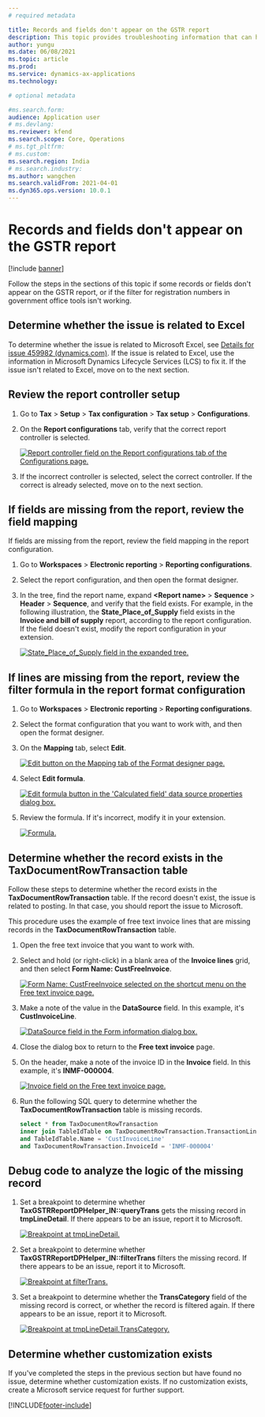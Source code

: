 ```yaml
---
# required metadata

title: Records and fields don't appear on the GSTR report
description: This topic provides troubleshooting information that can help when records and fields don't appear on the GSTR report.
author: yungu
ms.date: 06/08/2021
ms.topic: article
ms.prod: 
ms.service: dynamics-ax-applications
ms.technology: 

# optional metadata

#ms.search.form:
audience: Application user
# ms.devlang: 
ms.reviewer: kfend
ms.search.scope: Core, Operations
# ms.tgt_pltfrm: 
# ms.custom: 
ms.search.region: India
# ms.search.industry: 
ms.author: wangchen
ms.search.validFrom: 2021-04-01
ms.dyn365.ops.version: 10.0.1
---
```


# Records and fields don't appear on the GSTR report

[!include [banner](../includes/banner.md)]

Follow the steps in the sections of this topic if some records or fields don't appear on the GSTR report, or if the filter for registration numbers in government office tools isn't working.

## Determine whether the issue is related to Excel

To determine whether the issue is related to Microsoft Excel, see [Details for issue 459982 (dynamics.com)](https://fix.lcs.dynamics.com/Issue/Details?bugId=459982&dbType=3&qc=38e839da1be8c7ec9b71b65e4c8607efe79c434c1c3dbcd2e1d86b9ba08b78a0). If the issue is related to Excel, use the information in Microsoft Dynamics Lifecycle Services (LCS) to fix it. If the issue isn't related to Excel, move on to the next section.

## Review the report controller setup

1. Go to **Tax** \> **Setup** \> **Tax configuration** \> **Tax setup** \> **Configurations**.
2. On the **Report configurations** tab, verify that the correct report controller is selected.

    [![Report controller field on the Report configurations tab of the Configurations page.](./media/records-fileds-not-show-in-GSTR-report-Picture1.png)](./media/records-fileds-not-show-in-GSTR-report-Picture1.png)

3. If the incorrect controller is selected, select the correct controller. If the correct is already selected, move on to the next section.

## If fields are missing from the report, review the field mapping

If fields are missing from the report, review the field mapping in the report configuration.

1. Go to **Workspaces** \> **Electronic reporting** \> **Reporting configurations**.
2. Select the report configuration, and then open the format designer.
3. In the tree, find the report name, expand **\<Report name\>** \> **Sequence** \> **Header** \> **Sequence**, and verify that the field exists. For example, in the following illustration, the **State\_Place\_of\_Supply** field exists in the **Invoice and bill of supply** report, according to the report configuration. If the field doesn't exist, modify the report configuration in your extension.

    [![State_Place_of_Supply field in the expanded tree.](./media/records-fileds-not-show-in-GSTR-report-Picture2.png)](./media/records-fileds-not-show-in-GSTR-report-Picture2.png)

## If lines are missing from the report, review the filter formula in the report format configuration

1. Go to **Workspaces** \> **Electronic reporting** \> **Reporting configurations**.
2. Select the format configuration that you want to work with, and then open the format designer.
3. On the **Mapping** tab, select **Edit**.

    [![Edit button on the Mapping tab of the Format designer page.](./media/records-fileds-not-show-in-GSTR-report-Picture3.png)](./media/records-fileds-not-show-in-GSTR-report-Picture3.png)

4. Select **Edit formula**.

    [![Edit formula button in the 'Calculated field' data source properties dialog box.](./media/records-fileds-not-show-in-GSTR-report-Picture4.png)](./media/records-fileds-not-show-in-GSTR-report-Picture4.png)

5. Review the formula. If it's incorrect, modify it in your extension.

    [![Formula.](./media/records-fileds-not-show-in-GSTR-report-Picture5.png)](./media/records-fileds-not-show-in-GSTR-report-Picture5.png)

## Determine whether the record exists in the TaxDocumentRowTransaction table

Follow these steps to determine whether the record exists in the **TaxDocumentRowTransaction** table. If the record doesn't exist, the issue is related to posting. In that case, you should report the issue to Microsoft.

This procedure uses the example of free text invoice lines that are missing records in the **TaxDocumentRowTransaction** table.

1. Open the free text invoice that you want to work with.
2. Select and hold (or right-click) in a blank area of the **Invoice lines** grid, and then select **Form Name: CustFreeInvoice**.

    [![Form Name: CustFreeInvoice selected on the shortcut menu on the Free text invoice page.](./media/records-fileds-not-show-in-GSTR-report-Picture6.png)](./media/records-fileds-not-show-in-GSTR-report-Picture6.png)

3. Make a note of the value in the **DataSource** field. In this example, it's **CustInvoiceLine**.

    [![DataSource field in the Form information dialog box.](./media/records-fileds-not-show-in-GSTR-report-Picture7.png)](./media/records-fileds-not-show-in-GSTR-report-Picture7.png)

4. Close the dialog box to return to the **Free text invoice** page.
5. On the header, make a note of the invoice ID in the **Invoice** field. In this example, it's **INMF-000004**.

    [![Invoice field on the Free text invoice page.](./media/records-fileds-not-show-in-GSTR-report-Picture8.png)](./media/records-fileds-not-show-in-GSTR-report-Picture8.png)

4. Run the following SQL query to determine whether the **TaxDocumentRowTransaction** table is missing records.

    ```sql
    select * from TaxDocumentRowTransaction
    inner join TableIdTable on TaxDocumentRowTransaction.TransactionLineTableId = TableIdTable.ID 
    and TableIdTable.Name = 'CustInvoiceLine'
    and TaxDocumentRowTransaction.InvoiceId = 'INMF-000004'
    ```

## Debug code to analyze the logic of the missing record

1. Set a breakpoint to determine whether **TaxGSTRReportDPHelper\_IN::queryTrans** gets the missing record in **tmpLineDetail**. If there appears to be an issue, report it to Microsoft.

    [![Breakpoint at tmpLineDetail.](./media/records-fileds-not-show-in-GSTR-report-Picture9.png)](./media/records-fileds-not-show-in-GSTR-report-Picture9.png)

2. Set a breakpoint to determine whether **TaxGSTRReportDPHelper\_IN::filterTrans** filters the missing record. If there appears to be an issue, report it to Microsoft.

    [![Breakpoint at filterTrans.](./media/records-fileds-not-show-in-GSTR-report-Picture10.png)](./media/records-fileds-not-show-in-GSTR-report-Picture10.png)

3. Set a breakpoint to determine whether the **TransCategory** field of the missing record is correct, or whether the record is filtered again. If there appears to be an issue, report it to Microsoft.

    [![Breakpoint at tmpLineDetail.TransCategory.](./media/records-fileds-not-show-in-GSTR-report-Picture11.png)](./media/records-fileds-not-show-in-GSTR-report-Picture11.png)

## Determine whether customization exists

If you've completed the steps in the previous section but have found no issue, determine whether customization exists. If no customization exists, create a Microsoft service request for further support.

[!INCLUDE[footer-include](../../includes/footer-banner.md)]

